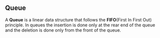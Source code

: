 ## Queue

A **Queue** is a linear data structure that follows the **FIFO**(First In First Out) principle.
In queues the insertion is done only at the rear end of the queue and the deletion is done only from the front of the queue.